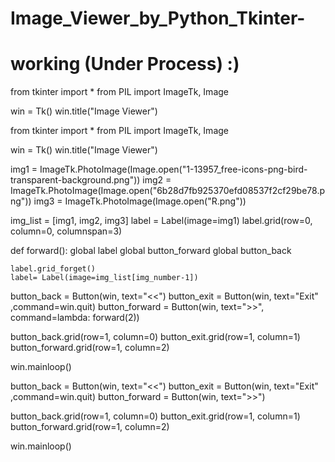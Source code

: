 # Image_Viewer_by_Python_Tkinter-
# working (Under Process) :)
from tkinter import *
from PIL import ImageTk, Image

win = Tk()
win.title("Image Viewer")

from tkinter import *
from PIL import ImageTk, Image

win = Tk()
win.title("Image Viewer")

img1 = ImageTk.PhotoImage(Image.open("1-13957_free-icons-png-bird-transparent-background.png"))
img2 = ImageTk.PhotoImage(Image.open("6b28d7fb925370efd08537f2cf29be78.png"))
img3 = ImageTk.PhotoImage(Image.open("R.png"))

img_list = [img1, img2, img3]
label = Label(image=img1)
label.grid(row=0, column=0, columnspan=3)

def forward():
    global label
    global button_forward
    global button_back

    label.grid_forget()
    label= Label(image=img_list[img_number-1])





button_back = Button(win, text="<<")
button_exit = Button(win, text="Exit" ,command=win.quit)
button_forward = Button(win, text=">>", command=lambda: forward(2))

button_back.grid(row=1, column=0)
button_exit.grid(row=1, column=1)
button_forward.grid(row=1, column=2)

win.mainloop()

button_back = Button(win, text="<<")
button_exit = Button(win, text="Exit" ,command=win.quit)
button_forward = Button(win, text=">>")

button_back.grid(row=1, column=0)
button_exit.grid(row=1, column=1)
button_forward.grid(row=1, column=2)

win.mainloop()
